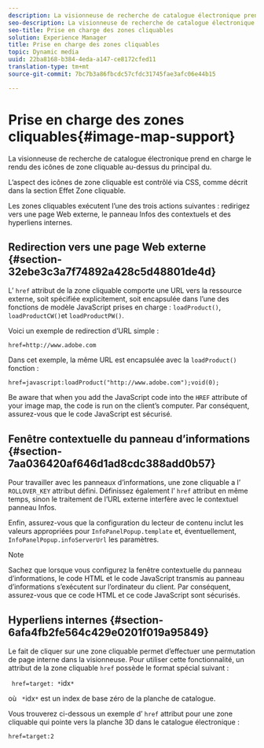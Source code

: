 ```yaml
---
description: La visionneuse de recherche de catalogue électronique prend en charge le rendu des icônes de zone cliquable au-dessus du  principal du.
seo-description: La visionneuse de recherche de catalogue électronique prend en charge le rendu des icônes de zone cliquable au-dessus du  principal du.
seo-title: Prise en charge des zones cliquables
solution: Experience Manager
title: Prise en charge des zones cliquables
topic: Dynamic media
uuid: 22ba8168-b384-4eda-a147-ce8172cfed11
translation-type: tm+mt
source-git-commit: 7bc7b3a86fbcdc57cfdc31745fae3afc06e44b15

---
```



# Prise en charge des zones cliquables{#image-map-support}

La visionneuse de recherche de catalogue électronique prend en charge le rendu des icônes de zone cliquable au-dessus du  principal du.

L’aspect des icônes de zone cliquable est contrôlé via CSS, comme décrit dans la section Effet [](../../c-html5-s7-aem-asset-viewers/c-html5-20-ecatalog-viewer-about/c-html5-20-ecatalog-viewer-customizingviewer/r-html5-ecatalog-viewer-20-customize-imagemapeffect.md#reference-261df27d1ed145c882b26b88e33a0289)Zone cliquable.

Les zones cliquables exécutent l’une des trois actions suivantes : redirigez vers une page Web externe, le panneau Infos  des  contextuels et des hyperliens internes.

## Redirection vers une page Web externe {#section-32ebe3c3a7f74892a428c5d48801de4d}

L’ `href` attribut de la zone cliquable comporte une URL vers la ressource externe, soit spécifiée explicitement, soit encapsulée dans l’une des fonctions de modèle JavaScript prises en charge : `loadProduct()`, `loadProductCW()`et `loadProductPW()`.

Voici un exemple de redirection d’URL simple :

`href=http://www.adobe.com`

Dans cet exemple, la même URL est encapsulée avec la `loadProduct()` fonction :

`href=javascript:loadProduct("http://www.adobe.com");void(0);`

Be aware that when you add the JavaScript code into the `HREF` attribute of your image map, the code is run on the client’s computer. Par conséquent, assurez-vous que le code JavaScript est sécurisé.

## Fenêtre contextuelle du panneau d’informations  {#section-7aa036420af646d1ad8cdc388add0b57}

Pour travailler avec les panneaux d’informations, une zone cliquable a l’ `ROLLOVER_KEY` attribut défini. Définissez également l’ `href` attribut en même temps, sinon le traitement de l’URL externe interfère avec le contextuel  panneau Infos.

Enfin, assurez-vous que la configuration du lecteur de contenu inclut les valeurs appropriées pour `InfoPanelPopup.template` et, éventuellement, `InfoPanelPopup.infoServerUrl` les paramètres.

>[!NOTE]
>
>Sachez que lorsque vous configurez la fenêtre contextuelle du panneau d’informations, le code HTML et le code JavaScript transmis au panneau d’informations s’exécutent sur l’ordinateur du client. Par conséquent, assurez-vous que ce code HTML et ce code JavaScript sont sécurisés.

## Hyperliens internes {#section-6afa4fb2fe564c429e0201f019a95849}

Le fait de cliquer sur une zone cliquable permet d’effectuer une permutation de page interne dans la visionneuse. Pour utiliser cette fonctionnalité, un attribut de la zone cliquable `href` possède le format spécial suivant :

` href=target: *`idx`*`

où ` *`idx`*` est un index de base zéro de la planche de catalogue.

Vous trouverez ci-dessous un exemple d’ `href` attribut pour une zone cliquable qui pointe vers la planche 3D dans le catalogue électronique :

`href=target:2`
